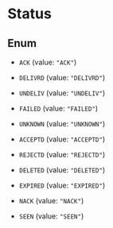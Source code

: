 
# Status

## Enum


* `ACK` (value: `"ACK"`)

* `DELIVRD` (value: `"DELIVRD"`)

* `UNDELIV` (value: `"UNDELIV"`)

* `FAILED` (value: `"FAILED"`)

* `UNKNOWN` (value: `"UNKNOWN"`)

* `ACCEPTD` (value: `"ACCEPTD"`)

* `REJECTD` (value: `"REJECTD"`)

* `DELETED` (value: `"DELETED"`)

* `EXPIRED` (value: `"EXPIRED"`)

* `NACK` (value: `"NACK"`)

* `SEEN` (value: `"SEEN"`)



